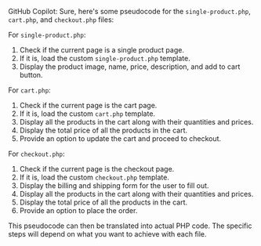 GitHub Copilot: Sure, here's some pseudocode for the `single-product.php`, `cart.php`, and `checkout.php` files:

For `single-product.php`:
1. Check if the current page is a single product page.
2. If it is, load the custom `single-product.php` template.
3. Display the product image, name, price, description, and add to cart button.

For `cart.php`:
1. Check if the current page is the cart page.
2. If it is, load the custom `cart.php` template.
3. Display all the products in the cart along with their quantities and prices.
4. Display the total price of all the products in the cart.
5. Provide an option to update the cart and proceed to checkout.

For `checkout.php`:
1. Check if the current page is the checkout page.
2. If it is, load the custom `checkout.php` template.
3. Display the billing and shipping form for the user to fill out.
4. Display all the products in the cart along with their quantities and prices.
5. Display the total price of all the products in the cart.
6. Provide an option to place the order.

This pseudocode can then be translated into actual PHP code. The specific steps will depend on what you want to achieve with each file.
